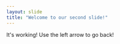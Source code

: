```yaml
---
layout: slide
title: "Welcome to our second slide!"
---
```

It's working!
Use the left arrow to go back!
